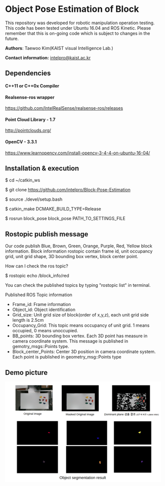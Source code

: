 # Object Pose Estimation of Block 

This repository was developed for robotic manipulation operation testing.
This code has been tested under Ubuntu 16.04 and ROS Kinetic. Please remember that this is on-going code which is subject to changes in the future.

**Authors**: Taewoo Kim(KAIST visual Intelligence Lab.)

**Contact information:** intelpro@kaist.ac.kr

## Dependencies

#### C++11 or C++0x Compiler

#### Realsense-ros wrapper

https://github.com/IntelRealSense/realsense-ros/releases

#### Point Cloud Library - 1.7

http://pointclouds.org/

#### OpenCV - 3.3.1

https://www.learnopencv.com/install-opencv-3-4-4-on-ubuntu-16-04/

## Installation & execution

$ cd ~/catkin_ws

$ git clone https://github.com/intelpro/Block-Pose-Estimation

$ source ./devel/setup.bash 

$ catkin_make DCMAKE\_BUILD\_TYPE=Release

$ rosrun block_pose block_pose PATH_TO_SETTINGS_FILE

## Rostopic publish message

Our code publish Blue, Brown, Green, Orange, Purple, Red, Yellow block information. Block information rostopic contain frame id, unit occupancy grid, unit grid shape, 3D bounding box vertex, block center point.

How can I check the ros topic?

$ rostopic echo /block_info/red 

You can check the published topics by typing "rostopic list" in terminal.

Published ROS Topic information  

 - Frame_id: Frame information 
 - Object_id: Object identification
 - Grid_size: Unit grid size of block(order of x,y,z), each unit grid side length is 2.5cm
 - Occupancy_Grid: This topic means occupancy of unit grid.  1 means occupied, 0 means unoccupied.
 - BB_points: 3D bounding box vertex. Each 3D point has measure in camera coordinate system. This message is published in gemotry\_msgs::Points type.
 - Block\_center\_Points: Center 3D position in camera coordinate system. Each point is published in geometry\_msg::Points type


## Demo picture

![ex_screenshot](./images/Demo_video_test_hand_project_1901015_1.png)

